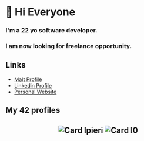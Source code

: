 # 👋 Hi Everyone 

### I'm a 22 yo software developer.
### I am now looking for freelance opportunity.

## Links
 - [Malt Profile](https://www.malt.fr/profile/lpieri)
 - [Linkedin Profile](www.linkedin.com/in/lpieri)
 - [Personal Website](http://www.louise.tech)

## My 42 profiles

<h2 align="center">
  <img alt="Card lpieri" src="https://1337-readme.vercel.app/api/profile?cursus=42cursus&dark=true&email=hide&leet_logo=hide&login=lpieri" />
  <img alt="Card l0" src="https://1337-readme.vercel.app/api/profile?cursus=42&dark=true&leet_logo=hide&login=l0" />
</h2>
